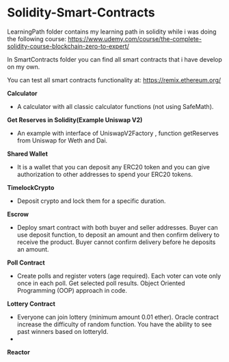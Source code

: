 # Solidity-Smart-Contracts

LearningPath folder contains my learning path in solidity while i was doing the following course:
https://www.udemy.com/course/the-complete-solidity-course-blockchain-zero-to-expert/

In SmartContracts folder you can find all smart contracts that i have develop on my own.

You can test all smart contracts functionality at: https://remix.ethereum.org/

**Calculator**
- A calculator with all classic calculator functions (not using SafeMath).

**Get Reserves in Solidity(Example Uniswap V2)**
- An example with interface of UniswapV2Factory , function getReserves from Uniswap for Weth and Dai.
 
**Shared Wallet**
- It is a wallet that you can deposit any ERC20 token and you can give authorization to other addresses to spend your ERC20 tokens.

**TimelockCrypto**
- Deposit crypto and lock them for a specific duration.

**Escrow**
- Deploy smart contract with both buyer and seller addresses. Buyer can use deposit function, to deposit an amount and then confirm delivery to receive the product.
Buyer cannot confirm delivery before he deposits an amount.

**Poll Contract**
- Create polls and register voters (age required). Each voter can vote only once in each poll. Get selected poll results. Object Oriented Programming (OOP) approach in code.

**Lottery Contract**
- Everyone can join lottery (minimum amount 0.01 ether). Oracle contract increase the difficulty of random function. You have the ability to see past winners based on lotteryId.
- 
**Reactor**


